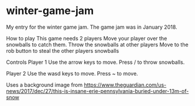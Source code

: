 # winter-game-jam
My entry for the winter game jam. The game jam was in January 2018.

How to play
This game needs 2 players
Move your player over the snowballs to catch them. 
Throw the snowballs at other players
Move to the rob button to steal the other players snowballs

Controls 
Player 1
Use the arrow keys to move. 
Press / to throw snowballs.

Player 2
Use the wasd keys to move.
Press ~ to move.

Uses a background image from 
https://www.theguardian.com/us-news/2017/dec/27/this-is-insane-erie-pennsylvania-buried-under-13m-of-snow
